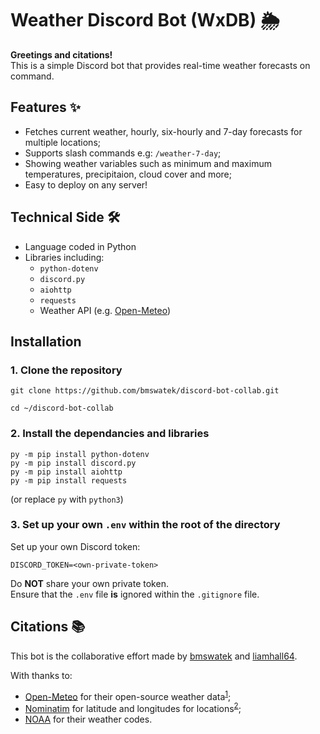 # Weather Discord Bot (WxDB) 🌦️

**Greetings and citations!** <br>
This is a simple Discord bot that provides real-time weather forecasts on command.

## Features ✨
* Fetches current weather, hourly, six-hourly and 7-day forecasts for multiple locations;
* Supports slash commands e.g: `/weather-7-day`;
* Showing weather variables such as minimum and maximum temperatures, precipitaion, cloud cover and more;
* Easy to deploy on any server!

## Technical Side 🛠️

* Language coded in Python
* Libraries including:
    * `python-dotenv`
    * `discord.py`
    * `aiohttp`
    * `requests`
    * Weather API (e.g. [Open-Meteo](https://open-meteo.com/))

## Installation

### 1. Clone the repository

```
git clone https://github.com/bmswatek/discord-bot-collab.git

cd ~/discord-bot-collab
```

### 2. Install the dependancies and libraries

```
py -m pip install python-dotenv
py -m pip install discord.py
py -m pip install aiohttp
py -m pip install requests
```
(or replace `py` with `python3`) 

### 3. Set up your own `.env` within the root of the directory

Set up your own Discord token: 
```
DISCORD_TOKEN=<own-private-token>
```
Do **NOT** share your own private token. <br>
Ensure that the `.env` file **is** ignored within the `.gitignore` file.

## Citations 📚

This bot is the collaborative effort made by [bmswatek](https://github.com/bmswatek) 
and [liamhall64](https://github.com/liamhall64).

With thanks to:
* [Open-Meteo](https://open-meteo.com/) for their open-source weather data<sup>[1](https://github.com/open-meteo/open-meteo)</sup>;
* [Nominatim](https://nominatim.openstreetmap.org/search) for latitude and longitudes for locations<sup>[2](https://github.com/osm-search/nominatim-ui)</sup>;
* [NOAA](https://www.nodc.noaa.gov/archive/arc0021/0002199/1.1/data/0-data/HTML/WMO-CODE/WMO4677.HTM) for their weather codes.
